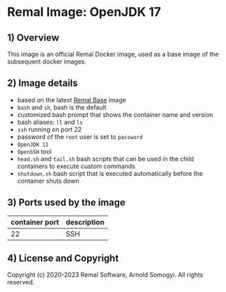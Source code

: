 # Remal Image: OpenJDK 17

## 1) Overview
This image is an official Remal Docker image, used as a base image of the subsequent docker images.

## 2) Image details
* based on the latest [Remal Base](../../base) image
* `bash` and `sh`, bash is the default
* customized bash prompt that shows the container name and version
* bash aliases: `ll` and `ls`
* `ssh` running on port 22
* password of the `root` user is set to `password`
* `OpenJDK 11`
* `OpenSSH` tool
* `head.sh` and `tail.sh` bash scripts that can be used in the child containers to execute custom commands
* `shutdown.sh` bash script that is executed automatically before the container shuts down

## 3) Ports used by the image

| container port | description |
|----------------|-------------|
| 22             | SSH         |

## 4) License and Copyright
Copyright (c) 2020-2023 Remal Software, Arnold Somogyi. All rights reserved.
